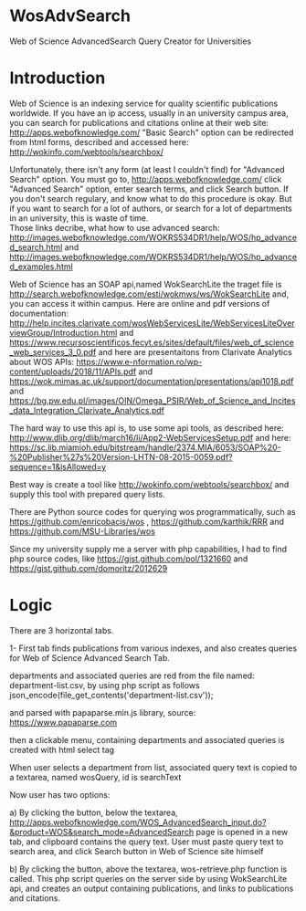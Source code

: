 # WosAdvSearch
Web of Science AdvancedSearch Query Creator for Universities
# Introduction
Web of Science is an indexing service for quality scientific publications worldwide. If you have an ip access, usually in an university campus area, you can search for publications and citations online at their web site: http://apps.webofknowledge.com/
"Basic Search" option can be redirected from html forms, described and accessed here: http://wokinfo.com/webtools/searchbox/

Unfortunately, there isn't any form (at least I couldn't find) for "Advanced Search" option. You must go to, http://apps.webofknowledge.com/ click "Advanced Search" option, enter search terms, and click Search button.
If you don't search regulary, and know what to do this procedure is okay. But if you want to search for a lot of authors, or search for a lot of departments in an university, this is waste of time.  
Those links decribe, what how to use advanced search: http://images.webofknowledge.com/WOKRS534DR1/help/WOS/hp_advanced_search.html
and http://images.webofknowledge.com/WOKRS534DR1/help/WOS/hp_advanced_examples.html

Web of Science has an SOAP api,named WokSearchLite the traget file is http://search.webofknowledge.com/esti/wokmws/ws/WokSearchLite and, you can access it within campus.
Here are online and pdf versions of documentation: http://help.incites.clarivate.com/wosWebServicesLite/WebServicesLiteOverviewGroup/Introduction.html and 
https://www.recursoscientificos.fecyt.es/sites/default/files/web_of_science_web_services_3_0.pdf
and here are presentaitons from Clarivate Analytics about WOS APIs: https://www.e-nformation.ro/wp-content/uploads/2018/11/APIs.pdf and https://wok.mimas.ac.uk/support/documentation/presentations/api1018.pdf and https://bg.pw.edu.pl/images/OIN/Omega_PSIR/Web_of_Science_and_Incites_data_Integration_Clarivate_Analytics.pdf

The hard way to use this api is, to use some api tools, as described here: http://www.dlib.org/dlib/march16/li/App2-WebServicesSetup.pdf
and here: https://sc.lib.miamioh.edu/bitstream/handle/2374.MIA/6053/SOAP%20-%20Publisher%27s%20Version-LHTN-08-2015-0059.pdf?sequence=1&isAllowed=y

Best way is create a tool like http://wokinfo.com/webtools/searchbox/ and supply this tool with prepared query lists.

There are Python source codes for querying wos programmatically, such as https://github.com/enricobacis/wos , https://github.com/karthik/RRR and https://github.com/MSU-Libraries/wos

Since my university supply me a server with php capabilities, I had to find php source codes, like https://gist.github.com/pol/1321660 and https://gist.github.com/domoritz/2012629

# Logic
There are 3 horizontal tabs.

1- First  tab finds publications from various indexes, and also creates queries for Web of Science Advanced Search Tab.

departments and associated queries are red from the file named: department-list.csv, by using php script as follows
json_encode(file_get_contents('department-list.csv')); 

and parsed with papaparse.min.js library, source: https://www.papaparse.com

then a clickable menu, containing departments and associated queries is created with html select tag 

When user selects a department from list, associated query text is copied to a textarea, named wosQuery, id is searchText

Now user has two options:

a) By clicking the button, below the textarea, http://apps.webofknowledge.com/WOS_AdvancedSearch_input.do?&product=WOS&search_mode=AdvancedSearch page is opened in a new tab, and clipboard contains the query text. User must paste query text to search area, and click Search button in Web of Science site himself

b) By clicking the button, above the textarea, wos-retrieve.php function is called. This php script queries on the server side by using WokSearchLite api, and creates an output containing publications, and links to publications and citations.


